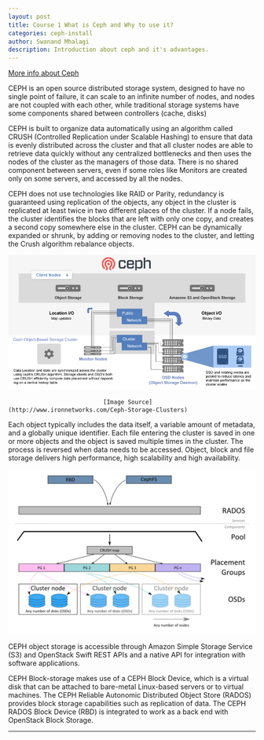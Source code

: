 ```yaml
---
layout: post
title: Course 1 What is Ceph and Why to use it?  
categories: ceph-install
author: Swanand Mhalagi
description: Introduction about ceph and it's advantages.
---
```


[More info about Ceph](http://docs.ceph.com/docs/master/start/quick-ceph-deploy/)

CEPH is an open source distributed storage system, designed to have no single point of failure, it can scale to an infinite number of nodes, and nodes are not coupled with each other, while traditional storage systems have some components shared between controllers (cache, disks)

CEPH is built to organize data automatically using an algorithm called CRUSH (Controlled Replication under Scalable Hashing) to ensure that data is evenly distributed across the cluster and that all cluster nodes are able to retrieve data quickly without any centralized bottlenecks and then uses the nodes of the cluster as the managers of those data. There is no shared component between servers, even if some roles like Monitors are created only on some servers, and accessed by all the nodes. 

CEPH does not use technologies like RAID or Parity, redundancy is guaranteed using replication of the objects, any object in the cluster is replicated at least twice in two different places of the cluster.  If a node fails, the cluster identifies the blocks that are left with only one copy, and creates a second copy somewhere else in the cluster. CEPH can be dynamically expanded or shrunk, by adding or removing nodes to the cluster, and letting the Crush algorithm rebalance objects. 


![alt text](https://raw.githubusercontent.com/opencloudelab/opencloudelab.github.io/master/_posts/ceph-install/ceph-image-1.png "ceph")
  
                               [Image Source](http://www.ironnetworks.com/Ceph-Storage-Clusters)



Each object typically includes the data itself, a variable amount of metadata, and a globally unique identifier.  Each file entering the cluster is saved in one or more objects and the object is saved multiple times in the cluster. The process is reversed when data needs to be accessed. Object, block and file storage delivers high performance, high scalability and high availability.


![alt text](https://raw.githubusercontent.com/opencloudelab/opencloudelab.github.io/master/_posts/ceph-install/ceph-image-2.png "ceph1")


CEPH object storage is accessible through Amazon Simple Storage Service (S3) and OpenStack Swift REST APIs and a native API for integration with software applications. 

CEPH Block-storage makes use of a CEPH Block Device, which is a virtual disk that can be attached to bare-metal Linux-based servers or to virtual machines. The CEPH Reliable Autonomic Distributed Object Store (RADOS) provides block storage capabilities such as replication of data. The CEPH RADOS Block Device (RBD) is integrated to work as a back end with OpenStack Block Storage.




* * *
